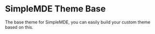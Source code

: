 # SimpleMDE Theme Base

The base theme for SimpleMDE, you can easily build your custom theme based on this.
